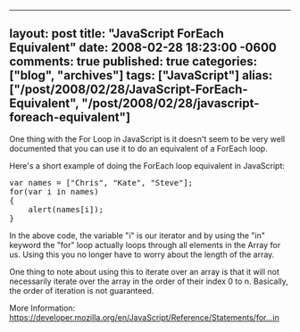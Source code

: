   ---
  layout: post
  title: "JavaScript ForEach Equivalent"
  date: 2008-02-28 18:23:00 -0600
  comments: true
  published: true
  categories: ["blog", "archives"]
  tags: ["JavaScript"]
  alias: ["/post/2008/02/28/JavaScript-ForEach-Equivalent", "/post/2008/02/28/javascript-foreach-equivalent"]
  ---
<!-- more -->
<p>One thing with the For Loop in JavaScript is it doesn't seem to be very well documented that you can use it to do an equivalent of a ForEach loop.</p>
<p>Here's a short example of doing the ForEach loop equivalent in JavaScript:</p>
<pre class="brush: js; first-line: 1; tab-size: 4; toolbar: false; ">var names = ["Chris", "Kate", "Steve"];
for(var i in names)
{
    alert(names[i]);
}</pre>
<p>In the above code, the variable "i" is our iterator and by using the "in" keyword the "for" loop actually loops through all elements in the Array for us. Using this you no longer have to worry about the length of the array.</p>
<p>One thing to note about using this to iterate over an array is that it will not necessarily iterate over the array in the order of their index 0 to n. Basically, the order of iteration is not guaranteed.</p>
<p>More Information: <a href="https://developer.mozilla.org/en/JavaScript/Reference/Statements/for...in">https://developer.mozilla.org/en/JavaScript/Reference/Statements/for...in</a></p>
